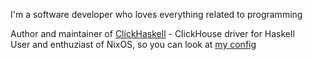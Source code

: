 I'm a software developer who loves everything related to programming

Author and maintainer of [ClickHaskell](https://github.com/GetShopTV/ClickHaskell) - ClickHouse driver for Haskell \
User and enthuziast of NixOS, so you can look at [my config](https://github.com/KovalevDima/myNixOS)
